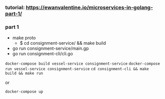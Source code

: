 ### tutorial: https://ewanvalentine.io/microservices-in-golang-part-1/
### part 1
- make proto
    - $ cd consignment-service/ && make build 
- go run consignment-service/main.gp
- go run consignment-cli/cli.go

`docker-compose build vessel-service consignment-service`
`docker-compose run vessel-service consignment-service`
`cd consignment-cli && make build && make run`

or 

`docker-compose up`